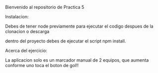 Bienvenido al repositorio de Practica 5

Instalacion:

Debes de tener node previamente para ejecutar el codigo despues de la clonacion o descarga

dentro del proyecto debes de ejecutar el script npm install. 

Acerca del ejercicio:

La aplicacion solo es un marcador manual de 2 equipos, que aumenta conforme uno toca el boton de gol!!